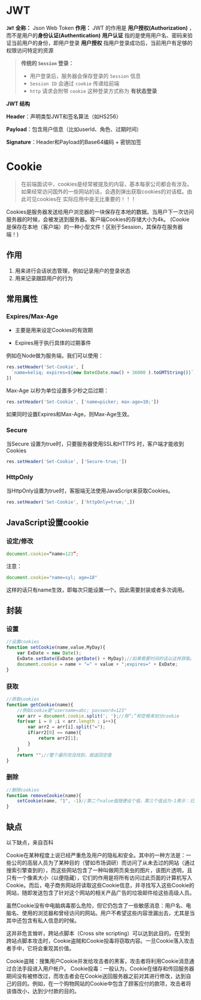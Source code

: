 # JWT

**`JWT` 全称：** Json Web Token 
**作用：** JWT 的作用是 **用户授权(Authorization)** ，而不是用户的**身份认证(Authentication)** 
**用户认证** 指的是使用用户名、密码来验证当前用户的身份，即用户登录
**用户授权** 指用户登录成功后，当前用户有足够的权限访问特定的资源

> **传统的 `Session` 登录：**
>
> - 用户登录后，服务器会保存登录的 `Session` 信息
> - `Session ID` 会通过 `cookie` 传递给前端
> - `http` 请求会附带 `cookie`
>   这种登录方式称为 **有状态登录** 

**JWT 结构**

**Header**：声明类型JWT和签名算法（如HS256）

**Payload**：包含用户信息（比如userId、角色、过期时间）

**Signature**：Header和Payload的Base64编码 + 密钥加签









# Cookie

> 在前端面试中，cookies是经常被提及的内容，基本每家公司都会有涉及。如果经常访问国外的一些网站的话，会遇到弹出获取cookies的对话框。由此可见cookies在 实际应用中是无比重要的！！！



Cookies是服务器发送给用户浏览器的一块保存在本地的数据。当用户下一次访问服务器的时候，会被发送到服务器。客户端Cookies的存储大小为4k。 
(Cookie 是保存在本地（客户端）的一种小型文件！区别于Session，其保存在服务器端！)

## 作用

1. 用来进行会话状态管理，例如记录用户的登录状态
2. 用来记录跟踪用户的行为

## 常用属性

### Expires/Max-Age
- 主要是用来设定Cookies的有效期

- Expires用于执行具体的过期事件

例如在Node做为服务端，我们可以使用：

```js
res.setHeader('Set-Cookie', [
  `name=keliq; expires=${new Date(Date.now() + 36000 ).toGMTString()}`,
])
```

Max-Age 以秒为单位设置多少秒之后过期：

```js
res.setHeader('Set-Cookie', ['name=picker; max-age=10;'])
```

如果同时设置Expires和Max-Age，则Max-Age生效。

###  Secure

当Secure 设置为true时，只要服务器使用SSL和HTTPS 时，客户端才能收到Cookies

```js
res.setHeader('Set-Cookie', ['Secure-true;'])
```

### HttpOnly
当HttpOnly设置为true时，客服端无法使用JavaScript来获取Cookies。

```js
res.setHeader('Set-Cookie', ['httpOnly=true;',])
```

## JavaScript设置cookie
### 设定/修改
```js
document.cookie=“name=123”;
```

注意：

```js
document.cookie="name=syl; age=18"
```

这样的话只有name生效，即每次只能设置一个。因此需要封装或者多次调用。

## 封装
### 设置

```js
//设置cookies
function setCookie(name,value,MyDay){
    var ExDate = new Date();
    ExDate.setDate(ExDate.getDate() + MyDay);//如果需要时间的话以这样获取。
    document.cookie = name + "=" + value + ";expires=" + ExDate;
}
```

### 获取
```js
//获取cookies
function getCookie(name){
    //例如cookie是"username=abc; password=123"
    var arr = document.cookie.split('; ');//用“;”和空格来划分cookie
    for(var i = 0 ;i < arr.length ; i++){
        var arr2 = arr[i].split("=");
        if(arr2[0] == name){
            return arr2[1];
        }
    }
    return "";//整个遍历完没找到，就返回空值
}
```

### 删除
```js
//删除cookies
function removeCookie(name){
    setCookie(name, "1", -1)//第二个value值随便设个值，第三个值设为-1表示：已经过期。
}
```



## 缺点
以下缺点，来自百科

Cookie在某种程度上说已经严重危及用户的隐私和安全。其中的一种方法是：一些公司的高层人员为了某种目的（譬如市场调研）而访问了从未去过的网站（通过搜索引擎查到的），而这些网站包含了一种叫做网页臭虫的图片，该图片透明，且只有一个像素大小（以便隐藏），它们的作用是将所有访问过此页面的计算机写入Cookie。而后，电子商务网站将读取这些Cookie信息，并寻找写入这些Cookie的网站，随即发送包含了针对这个网站的相关产品广告的垃圾邮件给这些高级人员。

虽然Cookie没有中电脑病毒那么危险，但它仍包含了一些敏感消息：用户名、电脑名、使用的浏览器和曾经访问的网站。用户不希望这些内容泄漏出去，尤其是当其中还包含有私人信息的时候。

这并非危言耸听，跨站点脚本（Cross site scripting）可以达到此目的。在受到跨站点脚本攻击时，Cookie盗贼和Cookie投毒将窃取内容。一旦Cookie落入攻击者手中，它将会重现其价值。

Cookie盗贼：搜集用户Cookie并发给攻击者的黑客，攻击者将利用Cookie消息通过合法手段进入用户帐户。
Cookie投毒：一般认为，Cookie在储存和传回服务器期间没有被修改过，而攻击者会在Cookie送回服务器之前对其进行修改，达到自己的目的。例如，在一个购物网站的Cookie中包含了顾客应付的款项，攻击者将该值改小，达到少付款的目的。

